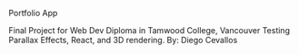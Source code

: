 Portfolio App

Final Project for Web Dev Diploma in Tamwood College, Vancouver
Testing Parallax Effects, React, and 3D rendering.
By: Diego Cevallos
